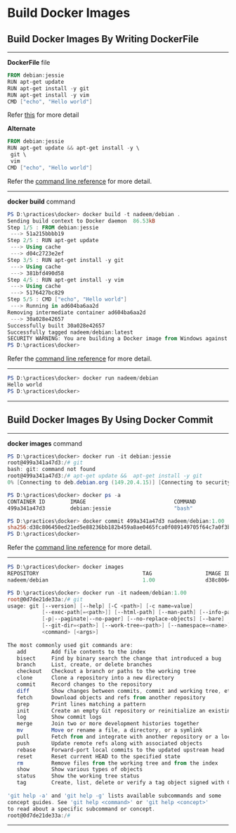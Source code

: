 # Build Docker Images

## Build Docker Images By Writing DockerFile


-------------------------------
**DockerFile**  file
```Powershell
FROM debian:jessie
RUN apt-get update
RUN apt-get install -y git
RUN apt-get install -y vim
CMD ["echo", "Hello world"]

```

Refer [this](https://docs.docker.com/engine/reference/builder/#from) for more detail

**Alternate** 
```Powershell
FROM debian:jessie
RUN apt-get update && apt-get install -y \
 git \
 vim
CMD ["echo", "Hello world"]
```


Refer the [command line reference](https://docs.docker.com/engine/reference/commandline/images/) for more detail.

-------------------------------

**docker build**  command
```Powershell
PS D:\practices\docker> docker build -t nadeem/debian .
Sending build context to Docker daemon  86.53kB
Step 1/5 : FROM debian:jessie
 ---> 51a215bbbb19
Step 2/5 : RUN apt-get update
 ---> Using cache
 ---> d04c2723e2ef
Step 3/5 : RUN apt-get install -y git
 ---> Using cache
 ---> 381bfd490d58
Step 4/5 : RUN apt-get install -y vim
 ---> Using cache
 ---> 5176427bc829
Step 5/5 : CMD ["echo", "Hello world"]
 ---> Running in ad604ba6aa2d
Removing intermediate container ad604ba6aa2d
 ---> 30a028e42657
Successfully built 30a028e42657
Successfully tagged nadeem/debian:latest
SECURITY WARNING: You are building a Docker image from Windows against a non-Windows Docker host. All files and directories added to build context will have '-rwxr-xr-x' permissions. It is recommended to double check and reset permissions for sensitive files and directories.
PS D:\practices\docker>

```


Refer the [command line reference](https://docs.docker.com/engine/reference/commandline/build/) for more detail.

-------------------------------



```Powershell
PS D:\practices\docker> docker run nadeem/debian
Hello world
PS D:\practices\docker>


```

-------------------------------

## Build Docker Images By Using Docker Commit 

-------------------------------
**docker images**  command
```Powershell
PS D:\practices\docker> docker run -it debian:jessie
root@499a341a47d3:/# git
bash: git: command not found
root@499a341a47d3:/# apt-get update &&  apt-get install -y git
0% [Connecting to deb.debian.org (149.20.4.15)] [Connecting to security.debian.org (149.20.4.14)]
```


```Powershell
PS D:\practices\docker> docker ps -a
CONTAINER ID        IMAGE                            COMMAND                  CREATED             STATUS                      PORTS               NAMES
499a341a47d3        debian:jessie                    "bash"                   6 minutes ago       Exited (0) 6 seconds ago                        compassionate_kowalevski

```


```Powershell
PS D:\practices\docker> docker commit 499a341a47d3 nadeem/debian:1.00
sha256:d38c806450ed21ed5e88236bb182b459a8ae0465fca0f089149705f64c7a0f3b
PS D:\practices\docker>
```
Refer the [command line reference](https://docs.docker.com/engine/reference/commandline/commit/) for more detail.

-------------------------------

```Powershell
PS D:\practices\docker> docker images
REPOSITORY                                 TAG                 IMAGE ID            CREATED             SIZE
nadeem/debian                              1.00                d38c806450ed        52 seconds ago      222MB
```


```Powershell
PS D:\practices\docker> docker run -it nadeem/debian:1.00
root@0d7de21de33a:/# git
usage: git [--version] [--help] [-C <path>] [-c name=value]
           [--exec-path[=<path>]] [--html-path] [--man-path] [--info-path]
           [-p|--paginate|--no-pager] [--no-replace-objects] [--bare]
           [--git-dir=<path>] [--work-tree=<path>] [--namespace=<name>]
           <command> [<args>]
 
The most commonly used git commands are:
   add        Add file contents to the index
   bisect     Find by binary search the change that introduced a bug
   branch     List, create, or delete branches
   checkout   Checkout a branch or paths to the working tree
   clone      Clone a repository into a new directory
   commit     Record changes to the repository
   diff       Show changes between commits, commit and working tree, etc
   fetch      Download objects and refs from another repository
   grep       Print lines matching a pattern
   init       Create an empty Git repository or reinitialize an existing one
   log        Show commit logs
   merge      Join two or more development histories together
   mv         Move or rename a file, a directory, or a symlink
   pull       Fetch from and integrate with another repository or a local branch
   push       Update remote refs along with associated objects
   rebase     Forward-port local commits to the updated upstream head
   reset      Reset current HEAD to the specified state
   rm         Remove files from the working tree and from the index
   show       Show various types of objects
   status     Show the working tree status
   tag        Create, list, delete or verify a tag object signed with GPG
 
'git help -a' and 'git help -g' lists available subcommands and some
concept guides. See 'git help <command>' or 'git help <concept>'
to read about a specific subcommand or concept.
root@0d7de21de33a:/#
```

-------------------------------